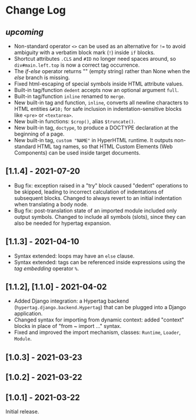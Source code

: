 # Change Log

## *upcoming*

- Non-standard operator `<>` can be used as an alternative for `!=` 
  to avoid ambiguity with a verbatim block mark (`!`) inside `if` blocks.
- Shortcut attributes `.CLS` and `#ID` no longer need spaces around, 
  so `div#main.left.top` is now a correct tag occurrence.
- The *if-else* operator returns "" (empty string) rather than None
  when the *else* branch is missing.
- Fixed html-escaping of special symbols inside HTML attribute values.
- Built-in tag/function `dedent` accepts now an optional argument `full`.
- Built-in tag/function `inline` renamed to `merge`.
- New built-in tag and function, `inline`, converts all newline characters
  to HTML entities `&#10;` for safe inclusion in indentation-sensitive blocks
  like `<pre>` or `<textarea>`.
- New built-in functions: `$crop()`, alias `$truncate()`.
- New built-in tag, `doctype`, to produce a DOCTYPE declaration at the beginning of a page.
- New built-in tag, `custom "NAME"` in HyperHTML runtime. It outputs 
  non-standard HTML tag names, so that HTML Custom Elements (Web Components)
  can be used inside target documents.

## [1.1.4] - 2021-07-20

- Bug fix: exception raised in a "try" block caused "dedent" operations to be skipped,
  leading to incorrect calculation of indentations of subsequent blocks.
  Changed to always revert to an initial indentation when translating a body node.
- Bug fix: post-translation state of an imported module included only output symbols.
  Changed to include all symbols (slots), since they can also be needed 
  for hypertag expansion.

## [1.1.3] - 2021-04-10

- Syntax extended: loops may have an `else` clause.
- Syntax extended: tags can be referenced inside expressions using the _tag embedding_ operator `%`.

## [1.1.2], [1.1.0] - 2021-04-02

- Added Django integration: a Hypertag backend (`hypertag.django.backend.Hypertag`) that can be plugged into a Django application.
- Changed syntax for importing from dynamic context: added "context" blocks in place of "from ~ import ..." syntax.
- Fixed and improved the import mechanism, classes: `Runtime`, `Loader`, `Module`.

## [1.0.3] - 2021-03-23

## [1.0.2] - 2021-03-22

## [1.0.1] - 2021-03-22

Initial release.

